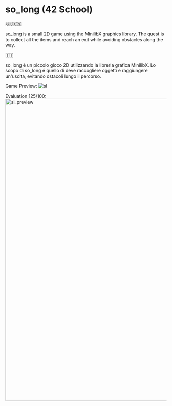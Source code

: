 # so_long (42 School)

🇬🇧🇺🇸

so_long is a small 2D game using the MinilibX graphics library. 
The quest is to collect all the items and reach an exit while avoiding obstacles along the way.

🇮🇹

so_long é un piccolo gioco 2D utilizzando la libreria grafica MinilibX.
Lo scopo di so_long é quello di deve raccogliere oggetti e raggiungere un'uscita, evitando ostacoli lungo il percorso.

Game Preview:
![sl](https://github.com/chsassi/so_long-42/assets/146337608/d7d29949-3528-4c02-b217-ad36f5d8ce7d)

Evaluation 125/100:
<img width="941" alt="sl_preview" src="https://github.com/chsassi/so_long-42/assets/146337608/f00f9b1a-d342-45f3-bf68-3233a4aead23">
